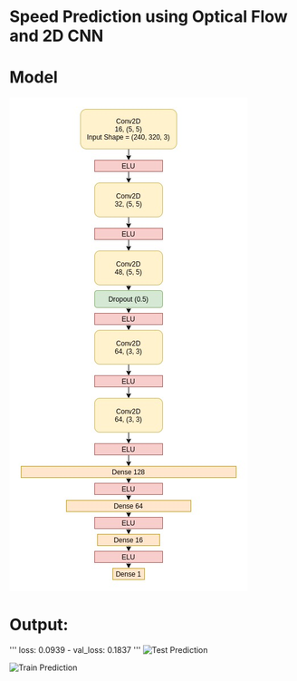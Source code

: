 # Speed Prediction using Optical Flow and 2D CNN
# Model

![Model](output/SpeedPredictionModel.jpg)

# Output:
'''
loss: 0.0939 - val_loss: 0.1837
'''
![Test Prediction](/output/test_predict.gif)

![Train Prediction](/output/train-predict.gif)